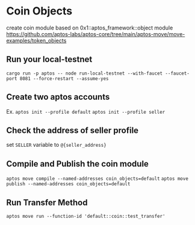 # Coin Objects 
create coin module based on 0x1::aptos_framework::object module
https://github.com/aptos-labs/aptos-core/tree/main/aptos-move/move-examples/token_objects

## Run your local-testnet
`cargo run -p aptos -- node run-local-testnet --with-faucet --faucet-port 8081 --force-restart --assume-yes`

## Create two aptos accounts
Ex.
`aptos init --profile default`
`aptos init --profile seller`

## Check the address of seller profile
set `SELLER` variable to `@{seller_address}`

## Compile and Publish the coin module 
`aptos move compile --named-addresses coin_objects=default`
`aptos move publish --named-addresses coin_objects=default`

## Run Transfer Method
`aptos move run --function-id 'default::coin::test_transfer'`